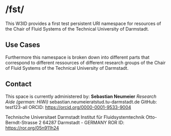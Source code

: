 # /fst/
This W3ID provides a first test persistent URI namespace for resources of the Chair of Fluid Systems of the Technical University of Darmstadt.

## Use Cases
Furthermore this namespace is broken down into different parts that correspond to different ressources of different research groups of the Chair of Fluid Systems of the Technical University of Darmstadt.

## Contact
This space is currently administered by:
**Sebastian Neumeier**
*Research Aide (german: HiWi)*
sebastian.neumeieratstud.tu-darmstadt.de
GitHub: test123-all ORCID: https://orcid.org/0000-0001-9533-9004


Technische Universitaet Darmstadt
Institut für Fluidsystemtechnik
Otto-Berndt-Strasse 2
64287 Darmstadt - GERMANY
ROR ID: https://ror.org/05n911h24
